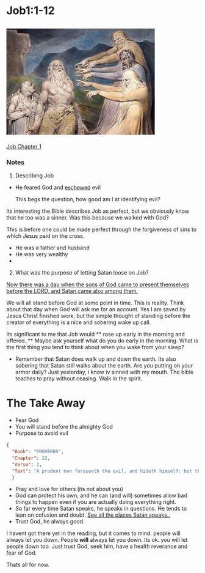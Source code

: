 # Job1:1-12
![alt-text](./job.jpg)
---
[Job Chapter 1](https://cdn.mintz5.com/801A6BD/linode/bible/JOB/1)

### Notes



1. Describing Job
  * He feared God and [eschewed](https://www.merriam-webster.com/dictionary/eschew) evil
  
    This begs the question, how good am I at identifying evil?
    
   Its interesting the Bible describes Job as perfect, but  we obviously know that he too was a sinner. Was this because we walked with God?
   
   This is before one could be made perfect through the forgiveness of sins to which Jesus paid on the cross.
   
   * He was a father and husband
   * He was very wealthy
   *
2. What was the purpose of letting Satan loose on Job?


[Now there was a day when the sons of God came to present themselves before the LORD, and Satan came also among them.](https://cdn.mintz5.com/801A6BD/linode/bible/JOB/1/6?json=false)

We will all stand before God at some point in time. This is reality. 
Think about that day when God will ask me for an account. 
Yes I am saved by Jesus Christ finished work, but the simple thought of standing before the creator of everything is a nice and sobering wake up call.

Its significant to me that Job would ** rose up early in the morning and offered..**
Maybe ask yourself what do you do early in the morning. What is the first thing you tend to think about when you wake from your sleep?

* Remember that Satan does walk up and down the earth. Its also sobering that Satan still walks about the earth.
  Are you putting on your armor daily?
  Just yesterday, i know iv sinned with my mouth.
  The bible teaches to pray without ceasing.
  Walk in the spirit.
  
# The Take Away
* Fear God
* You will stand before the almighty God
* Purpose to avoid evil
```json
{
  "Book": "PROVERBS",
  "Chapter": 22,
  "Verse": 3,
  "Text": "A prudent man foreseeth the evil, and hideth himself: but the simple pass on, and are punished."
  }
```
* Pray and love for others (its not about you)
* God can protect his own, and he can (and will) sometimes allow bad things to happen even if you are actually doing everything right.
* So far every time Satan speaks, he speaks in questions. He tends to lean on cofusion and doubt. [See all the places Satan speaks..](https://cdn.mintz5.com/801A6BD/linode/bible/search?n=10000&q=satan&json=true)
* Trust God, he always good.

I havent got there yet in the reading, but it comes to mind. people will always let you down. People **will** always let you down. Its ok. you will let people down too. 
Just trust God, seek him, have a health reverance and fear of God. 

Thats all for now.
